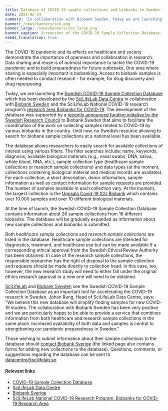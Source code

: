 ```yaml
---
title: Database of COVID-19 sample collections and biobanks in Sweden launched  # short
date: 2021-02-24
summary: "In collaboration with Biobank Sweden, today we are launching a new section of the portal: the [Swedish COVID-19 Sample Collection Database](https://biobanks.covid19dataportal.se/). The database allows to search for available biobank sample collections relevant for COVID-19 research."
banner: /news/banners/scd.png
banner_large: /news/banners/scd_large.png
banner_caption: Screenshot of the COVID-19 Sample Collection Database.
needs_translation: true
---
```

The COVID-19 pandemic and its effects on healthcare and society demonstrate the importance of openness and collaboration in research. Data sharing and reuse is of outmost importance to tackle the COVID-19 pandemic and to build preparedness for future outbreaks. One area where sharing is especially important is biobanking. Access to biobank samples is often needed to conduct research - for example, for drug discovery and drug repurposing.

Today, we are launching the [Swedish COVID-19 Sample Collection Database](https://covid19dataportal.se) which has been developed by the [SciLifeLab Data Centre](https://scilifelab.se/data) in collaboration with [Biobank Sweden](https://biobanksverige.se/) and the SciLifeLab National COVID-19 research program’s [research area Biobanks for COVID-19](https://www.scilifelab.se/covid-19/national-program/biobanks/). The development of the database was supported by a [recently announced funding initiative by the Swedish Research Council](https://www.vr.se/english/just-now/news/news-archive/2020-09-01-10-million-sek-to-biobank-sweden-for-coordinating-covid-19-samples.html) to Biobank Sweden that aims to facilitate the coordination of the work on collecting samples related to COVID-19 by various biobanks in the country. Until now, no Swedish resource allowing to search for biobank sample collections at a national level has been available.

The database allows researchers to easily search for available collections of interest using various filters. The filter searches include: name, keywords, diagnosis, available biological materials (e.g., nasal swabs, DNA, saliva, whole blood, RNA, etc.), sample collection type (healthcare sample collections or research sample collections) and data types (at the moment, collections containing biological material and medical records are available). For each collection, a short description, donor information, sample information as well as contact information for sample requests are provided. The number of samples available in each collection vary. At the moment, the largest collection is the [Uppsala Covid-19 ICU Biobank](https://biobanks.covid19dataportal.se/menu/main/app-scd/collection/c19dp:collection:SE_1827_1) which contains over 10.000 samples and over 10 different biological materials.

At the time of launch, the Swedish COVID-19 Sample Collection Database contains information about 26 sample collections from 16 different biobanks. The database will be gradually expanded as information about new sample collections and biobanks is submitted.

Both *healthcare sample collections* and *research sample collections* are listed in the database. Healthcare sample collections are intended for diagnostics, treatment, and healthcare use but can be made available if a corresponding ethical approval from the Swedish Ethical Review Authority has been obtained. In case of the research sample collections, the responsible researcher has the right of disposal to the sample collection and requests should be made directly to collection head. In this case, too, however, the new research study will need to either fall under the original ethics research approval or a new one will need to be obtained.

[SciLifeLab](https://www.scilifelab.se/news/database-on-covid-19-sample-collections-and-biobanks-launched) and [Biobank Sweden](https://biobanksverige.se/provsamlingar-publicerade-i-covid-19-data-portal-sweden-underlattar-forskning-om-covid-19/) see the Swedish COVID-19 Sample Collection Database as an important tool for accelerating the COVID-19 research in Sweden. Johan Rung, Head of SciLifeLab Data Centre, says: "We believe this new database will simplify finding samples for new COVID-19 studies. The collaboration with Biobank Sweden has been very positive and we are particularly happy to be able to provide a service that combines information from both healthcare and research sample collections in the same place. Increased availability of both data and samples is central to strengthening our pandemic preparedness in Sweden."

Those wishing to submit information about their sample collections to the database should [contact Biobank Sverige](https://biobanksverige.se/provsamlingar-publicerade-i-covid-19-data-portal-sweden-underlattar-forskning-om-covid-19/) (the linked page also contains forms for adding new collections to the database). Questions, comments, or suggestions regarding the database can be sent to datacentre@scilifelab.se.

#### Relevant links

* [COVID-19 Sample Collection Database](https://biobanks.covid19dataportal.se)
* [SciLifeLab Data Centre](https://scilifelab.se/data)
* [Biobank Sverige](https://biobanksverige.se/)
* [SciLifeLab National COVID-19 Research Program: Biobanks for COVID-19 Research Area](https://www.scilifelab.se/covid-19/national-program/biobanks/)
